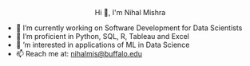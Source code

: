 
<div align="center">
     Hi 👋, I'm Nihal Mishra
</div>

- 🔭  I’m currently working on Software Development for Data Scientists
- 🌱 I’m proficient in Python, SQL, R, Tableau and Excel
- 👯 ’m interested in applications of ML in Data Science
- 📫 Reach me at: nihalmis@buffalo.edu


